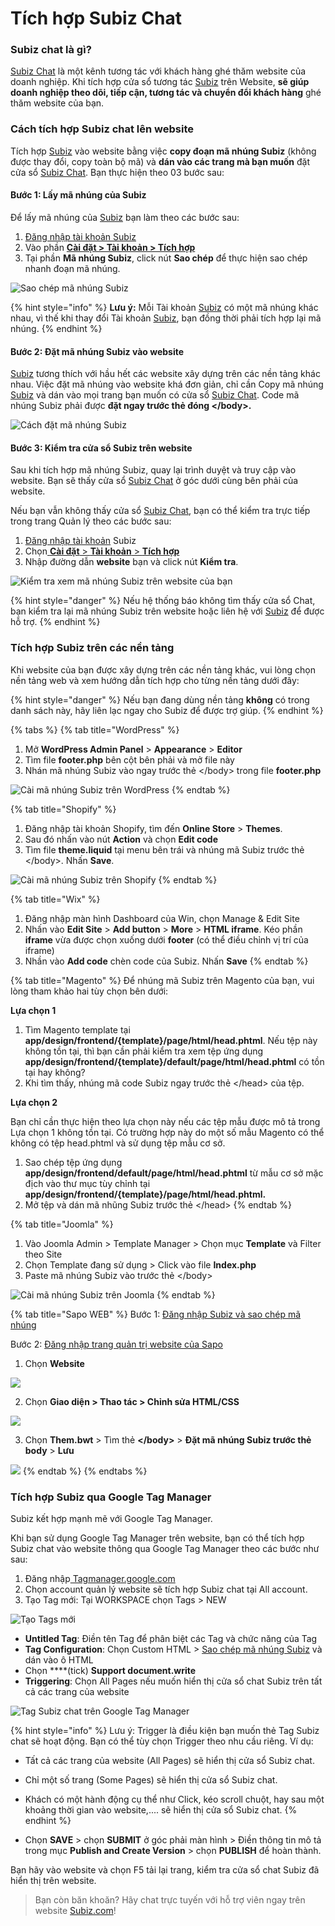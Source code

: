 # Tích hợp Subiz Chat

### Subiz chat là gì?

[Subiz Chat](https://subiz.com/vi/live-chat.html%20) là một kênh tương tác với khách hàng ghé thăm website của doanh nghiệp. Khi tích hợp cửa sổ tương tác [Subiz](https://subiz.com/vi/) trên Website, **sẽ giúp doanh nghiệp theo dõi, tiếp cận, tương tác và chuyển đổi khách hàng** ghé thăm website của bạn.

### Cách tích hợp Subiz chat lên website

Tích hợp [Subiz](https://subiz.com/vi/) vào website bằng việc **copy đoạn mã nhúng Subiz** \(không được thay đổi, copy toàn bộ mã\) và **dán vào các trang mà bạn muốn** đặt cửa sổ [Subiz Chat](https://subiz.com/vi/live-chat.html%20). Bạn thực hiện theo 03 bước sau:

#### Bước 1: Lấy mã nhúng của Subiz

Để lấy mã nhúng của [Subiz](https://subiz.com/vi/) bạn làm theo các bước sau:

1. [Đăng nhập tài khoản Subiz](http://app.subiz.com/)
2. Vào phần [**Cài đặt &gt; Tài khoản &gt; Tích hợp**](https://app.subiz.com/settings/install)
3. Tại phần **Mã nhúng Subiz**, click nút **Sao chép** để thực hiện sao chép nhanh đoạn mã nhúng.

![Sao ch&#xE9;p m&#xE3; nh&#xFA;ng Subiz](../../../.gitbook/assets/copy-embed-code.png)

{% hint style="info" %}
**Lưu ý:** Mỗi Tài khoản [Subiz](https://subiz.com/vi/) có một mã nhúng khác nhau, vì thế khi thay đổi Tài khoản [Subiz](https://subiz.com/vi/), bạn đồng thời phải tích hợp lại mã nhúng.
{% endhint %}

#### Bước 2: Đặt mã nhúng Subiz vào website

[Subiz](https://subiz.com/vi/) tương thích với hầu hết các website xây dựng trên các nền tảng khác nhau. Việc đặt mã nhúng vào website khá đơn giản, chỉ cần Copy mã nhúng [Subiz](https://subiz.com/vi/) và dán vào mọi trang bạn muốn có cửa sổ [Subiz Chat](https://subiz.com/vi/live-chat.html%20). Code mã nhúng Subiz phải được **đặt ngay trước thẻ đóng &lt;/body&gt;.**

![C&#xE1;ch &#x111;&#x1EB7;t m&#xE3; nh&#xFA;ng Subiz](../../../.gitbook/assets/embedcode.gif)

#### Bước 3: Kiểm tra cửa sổ Subiz trên website

Sau khi tích hợp mã nhúng Subiz, quay lại trình duyệt và truy cập vào website. Bạn sẽ thấy cửa sổ [Subiz Chat](https://subiz.com/vi/live-chat.html%20) ở góc dưới cùng bên phải của website.

Nếu bạn vẫn không thấy cửa sổ [Subiz Chat](https://subiz.com/vi/live-chat.html%20), bạn có thể kiểm tra trực tiếp trong trang Quản lý theo các bước sau:

1. [Đăng nhập tài khoản](http://app.subiz.com/)​ Subiz
2. Chọn[ **Cài đặt** &gt; **Tài khoản** &gt; **Tích hợp**](https://app.subiz.com/settings/install)
3. Nhập đường dẫn **website** bạn và click nút **Kiểm tra**.



![Ki&#x1EC3;m tra xem m&#xE3; nh&#xFA;ng Subiz tr&#xEA;n website c&#x1EE7;a b&#x1EA1;n](../../../.gitbook/assets/kiem-tra-cai-ma-nhung.png)

{% hint style="danger" %}
Nếu hệ thống báo không tìm thấy cửa sổ Chat, bạn kiểm tra lại mã nhúng Subiz trên website hoặc liên hệ với [Subiz](https://subiz.com/vi/) để được hỗ trợ.
{% endhint %}

### Tích hợp Subiz trên các nền tảng

Khi website của bạn được xây dựng trên các nền tảng khác, vui lòng chọn nền tảng web và xem hướng dẫn tích hợp cho từng nền tảng dưới đây:

{% hint style="danger" %}
Nếu bạn đang dùng nền tảng **không** có trong danh sách này, hãy liên lạc ngay cho Subiz để được trợ giúp.
{% endhint %}

{% tabs %}
{% tab title="WordPress" %}
1. Mở **WordPress Admin Panel** &gt; **Appearance** &gt; **Editor**
2. Tìm file **footer.php** bên cột bên phải và mở file này
3. Nhán mã nhúng Subiz vào ngay trước thẻ &lt;/body&gt; trong file **footer.php**

![C&#xE0;i m&#xE3; nh&#xFA;ng Subiz tr&#xEA;n WordPress](../../../.gitbook/assets/cai-subiz-wordpress.png)
{% endtab %}

{% tab title="Shopify" %}
1. Đăng nhập tài khoản Shopify, tìm đến **Online Store** &gt; **Themes**.
2. Sau đó nhấn vào nút **Action** và chọn **Edit code**
3. Tìm file **theme.liquid** tại menu bên trái và nhúng mã Subiz trước thẻ &lt;/body&gt;. Nhấn **Save**.

![C&#xE0;i m&#xE3; nh&#xFA;ng Subiz tr&#xEA;n Shopify](../../../.gitbook/assets/spotify-1.gif)
{% endtab %}

{% tab title="Wix" %}
1. Đăng nhập màn hình Dashboard của Win, chọn Manage & Edit Site
2. Nhấn vào **Edit Site** &gt; **Add button** &gt; **More** &gt; **HTML iframe**. Kéo phần **iframe** vừa được chọn xuống dưới **footer** \(có thể điều chỉnh vị trí của iframe\)
3. Nhần vào **Add code**  chèn code của Subiz. Nhấn **Save**
{% endtab %}

{% tab title="Magento" %}
Để nhúng mã Subiz trên Magento của bạn, vui lòng tham khảo hai tùy chọn bên dưới:

**Lựa chọn 1**

1. Tìm Magento template tại **app/design/frontend/{template}/page/html/head.phtml**. Nếu tệp này không tồn tại, thì bạn cần phải kiểm tra xem tệp ứng dụng **app/design/frontend/{template}/default/page/html/head.phtml** có tồn tại hay không?
2. Khi tìm thấy, nhúng mã code Subiz ngay trước thẻ &lt;/head&gt; của tệp.

**Lựa chọn 2**

Bạn chỉ cần thực hiện theo lựa chọn này nếu các tệp mẫu được mô tả trong Lựa chọn 1 không tồn tại. Có trường hợp này do một số mẫu Magento có thể không có tệp head.phtml và sử dụng tệp mẫu cơ sở.

1. Sao chép tệp ứng dụng **app/design/frontend/default/page/html/head.phtml** từ mẫu cơ sở mặc địch vào thư mục tùy chỉnh tại **app/design/frontend/{template}/page/html/head.phtml.**
2. Mở tệp và dán mã nhũng Subiz trước thẻ &lt;/head&gt;
{% endtab %}

{% tab title="Joomla" %}
1. Vào Joomla Admin &gt; Template Manager &gt; Chọn mục **Template** và Filter theo Site 
2. Chọn Template đang sử dụng &gt; Click vào file **Index.php**
3. Paste mã nhúng Subiz vào trước thẻ &lt;/body&gt;

![C&#xE0;i m&#xE3; nh&#xFA;ng Subiz tr&#xEA;n Joomla](../../../.gitbook/assets/joomla2.gif)
{% endtab %}

{% tab title="Sapo WEB" %}
Bước 1: [Đăng nhập Subiz và sao chép mã nhúng](https://app.subiz.com/settings/install)

Bước 2: [Đăng nhập trang quản trị website của Sapo](https://www.sapo.vn/dang-nhap-kenh-ban-hang.html)

 1. Chọn **Website**

![](../../../.gitbook/assets/1-sapo-copy.jpg)

2. Chọn **Giao diện &gt; Thao tác &gt; Chỉnh sửa HTML/CSS**

![](../../../.gitbook/assets/2.-sapo-copy.jpg)

3. Chọn **Them.bwt** &gt; Tìm thẻ **&lt;/body&gt;**  &gt; **Đặt mã nhúng Subiz trước thẻ body** &gt; **Lưu** 

![](../../../.gitbook/assets/3.-sapo-copy.jpg)
{% endtab %}
{% endtabs %}

### Tích hợp Subiz qua Google Tag Manager

Subiz kết hợp mạnh mẽ với Google Tag Manager. 

Khi bạn sử dụng Google Tag Manager trên website, bạn có thể tích hợp Subiz chat vào website thông qua Google Tag Manager theo các bước như sau:

1. Đăng nhập[ Tagmanager.google.com](https://tagmanager.google.com/#/home)
2. Chọn account quản lý website sẽ tích hợp Subiz chat tại All account.
3. Tạo Tag mới: Tại WORKSPACE chọn Tags &gt; NEW

![T&#x1EA1;o Tags m&#x1EDB;i](../../../.gitbook/assets/2-tags-copy.jpg)

* **Untitled Tag**: Điền tên Tag để phân biệt các Tag và chức năng của Tag
* **Tag Configuration**: Chọn Custom HTML &gt; [Sao chép mã nhúng Subiz](https://app.subiz.com/settings/install) và dán vào ô HTML
* Chọn ****\(tick\) **Support document.write**
* **Triggering**: Chọn All Pages nếu muốn hiển thị cửa sổ chat Subiz trên tất cả các trang của website

![Tag Subiz chat tr&#xEA;n Google Tag Manager](../../../.gitbook/assets/1-subiz-chat-copy.jpg)

{% hint style="info" %}
Lưu ý: Trigger là điều kiện bạn muốn thẻ Tag Subiz chat sẽ hoạt động. Bạn có thể tùy chọn Trigger theo nhu cầu riêng. Ví dụ:

* Tất cả các trang của website \(All Pages\) sẽ hiển thị cửa sổ Subiz chat.
* Chỉ một số trang \(Some Pages\) sẽ hiển thị cửa sổ Subiz chat.
* Khách có một hành động cụ thể như Click, kéo scroll chuột, hay sau một khoảng thời gian vào website,.... sẽ hiển thị cửa sổ Subiz chat.
{% endhint %}

* Chọn **SAVE** &gt;  chọn **SUBMIT** ở góc phải màn hình &gt; Điền thông tin mô tả trong mục **Publish and Create Version** &gt; chọn **PUBLISH** để hoàn thành.

Bạn hãy vào website và chọn F5 tải lại trang, kiểm tra cửa sổ chat Subiz đã hiển thị trên website.

> Bạn còn băn khoăn? Hãy chat trực tuyến với hỗ trợ viên ngay trên website [Subiz.com](https://subiz.com/vi/feature.html)!

